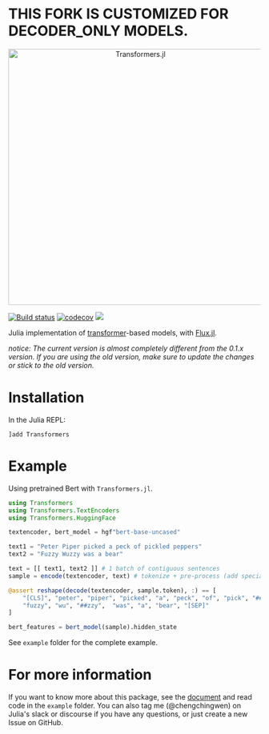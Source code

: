 # THIS FORK IS CUSTOMIZED FOR DECODER_ONLY MODELS.

<div align="center"> <img src="images/transformerslogo.png" alt="Transformers.jl" width="512"></img></div>

[![Build status](https://github.com/chengchingwen/Transformers.jl/actions/workflows/CI.yml/badge.svg?branch=master)](https://github.com/chengchingwen/Transformers.jl/actions/workflows/CI.yml?query=branch%3Amaster)
[![codecov](https://codecov.io/gh/chengchingwen/Transformers.jl/branch/master/graph/badge.svg)](https://codecov.io/gh/chengchingwen/Transformers.jl)
[![](https://img.shields.io/badge/docs-dev-blue.svg)](https://chengchingwen.github.io/Transformers.jl/dev/)

Julia implementation of [transformer](https://arxiv.org/abs/1706.03762)-based models, with [Flux.jl](https://github.com/FluxML/Flux.jl).

*notice: The current version is almost completely different from the 0.1.x version. If you are using the old version, make sure to update the changes or stick to the old version.*

# Installation

In the Julia REPL:

    ]add Transformers


# Example

Using pretrained Bert with `Transformers.jl`.

```julia
using Transformers
using Transformers.TextEncoders
using Transformers.HuggingFace

textencoder, bert_model = hgf"bert-base-uncased"

text1 = "Peter Piper picked a peck of pickled peppers"
text2 = "Fuzzy Wuzzy was a bear"

text = [[ text1, text2 ]] # 1 batch of contiguous sentences
sample = encode(textencoder, text) # tokenize + pre-process (add special tokens + truncate / padding + one-hot encode)

@assert reshape(decode(textencoder, sample.token), :) == [
    "[CLS]", "peter", "piper", "picked", "a", "peck", "of", "pick", "##led", "peppers", "[SEP]",
    "fuzzy", "wu", "##zzy",  "was", "a", "bear", "[SEP]"
]

bert_features = bert_model(sample).hidden_state
```

See `example` folder for the complete example.


# For more information

If you want to know more about this package, see the [document](https://chengchingwen.github.io/Transformers.jl/dev/)
 and read code in the `example` folder. You can also tag me (@chengchingwen) on Julia's slack or discourse if
 you have any questions, or just create a new Issue on GitHub.
